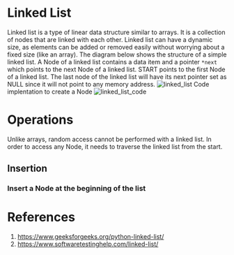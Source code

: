 # Linked List
Linked list is a type of linear data structure similar to arrays. It is a collection of nodes that are linked with each other. Linked list can have a dynamic size, as elements can be added or removed easily without worrying about a fixed size (like an array).
The diagram below shows the structure of a simple linked list. A Node of a linked list contains a data item and a pointer `*next` which points to the next Node of a linked list. START points to the first Node of a linked list. The last node of the linked list will have its next pointer set as NULL since it will not point to any memory address. 
![linked_list](/images/img1.png?raw=true)
Code implentation to create a Node
![linked_list_code](/images/img2.png?raw=true)

# Operations
Unlike arrays, random access cannot be performed with a linked list. In order to access any Node, it needs to traverse the linked list from the start.

## Insertion
### Insert a Node at the beginning of the list


# References
1. https://www.geeksforgeeks.org/python-linked-list/
2. https://www.softwaretestinghelp.com/linked-list/